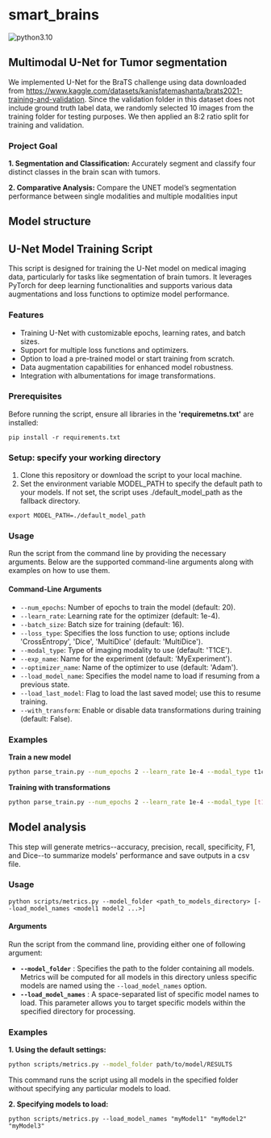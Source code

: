 # smart_brains
![python3.10](https://img.shields.io/badge/python-3.10-blue.svg)


## Multimodal U-Net for Tumor segmentation

We implemented U-Net for the BraTS challenge using data downloaded from https://www.kaggle.com/datasets/kanisfatemashanta/brats2021-training-and-validation. Since the validation folder in this dataset does not include ground truth label data, we randomly selected 10 images from the training folder for testing purposes. We then applied an 8:2 ratio split for training and validation.

### Project Goal
**1. Segmentation and Classification:** Accurately segment and classify four distinct classes in the brain scan with tumors.

**2. Comparative Analysis:** Compare the UNET model’s segmentation performance between single modalities and multiple modalities input




## Model structure






## U-Net Model Training Script
This script is designed for training the U-Net model on medical imaging data, particularly for tasks like segmentation of brain tumors. It leverages PyTorch for deep learning functionalities and supports various data augmentations and loss functions to optimize model performance.

### Features

- Training U-Net with customizable epochs, learning rates, and batch sizes.
- Support for multiple loss functions and optimizers.
- Option to load a pre-trained model or start training from scratch.
- Data augmentation capabilities for enhanced model robustness.
- Integration with albumentations for image transformations.

### Prerequisites
Before running the script, ensure all libraries in the **'requiremetns.txt'** are installed:
```command
pip install -r requirements.txt
```

### Setup: specify your working directory
1. Clone this repository or download the script to your local machine.
2. Set the environment variable MODEL_PATH to specify the default path to your models. If not set, the script uses ./default_model_path as the fallback directory.
```command
export MODEL_PATH=./default_model_path
```

### Usage

Run the script from the command line by providing the necessary arguments. Below are the supported command-line arguments along with examples on how to use them.

#### Command-Line Arguments

- `--num_epochs`: Number of epochs to train the model (default: 20).
- `--learn_rate`: Learning rate for the optimizer (default: 1e-4).
- `--batch_size`: Batch size for training (default: 16).
- `--loss_type`: Specifies the loss function to use; options include 'CrossEntropy', 'Dice', 'MultiDice' (default: 'MultiDice').
- `--modal_type`: Type of imaging modality to use (default: 'T1CE').
- `--exp_name`: Name for the experiment (default: 'MyExperiment').
- `--optimizer_name`: Name of the optimizer to use (default: 'Adam').
- `--load_model_name`: Specifies the model name to load if resuming from a previous state.
- `--load_last_model`: Flag to load the last saved model; use this to resume training.
- `--with_transform`: Enable or disable data transformations during training (default: False).
### Examples

**Train a new model**
```bash
python parse_train.py --num_epochs 2 --learn_rate 1e-4 --modal_type t1ce,flair --exp_name "temp"
```
**Training with transformations**
```bash
python parse_train.py --num_epochs 2 --learn_rate 1e-4 --modal_type [t1ce,flair] --with_transform true --exp_name "MyExperiment"
```



## Model analysis
This step will generate metrics--accuracy, precision, recall, specificity, F1, and Dice--to summarize models' performance and save outputs in a csv file.
### Usage
```command
python scripts/metrics.py --model_folder <path_to_models_directory> [--load_model_names <model1 model2 ...>]
```
#### Arguments
Run the script from the command line, providing either one of following argument:
- **`--model_folder`** : Specifies the path to the folder containing all models. Metrics will be computed for all models in this directory unless specific models are named using the `--load_model_names` option.
- **`--load_model_names`** : A space-separated list of specific model names to load. This parameter allows you to target specific models within the specified directory for processing.

### Examples
**1. Using the default settings:**
```bash
python scripts/metrics.py --model_folder path/to/model/RESULTS
```
This command runs the script using all models in the specified folder without specifying any particular models to load.

**2. Specifying models to load:**
```command
python scripts/metrics.py --load_model_names "myModel1" "myModel2" "myModel3"
```









